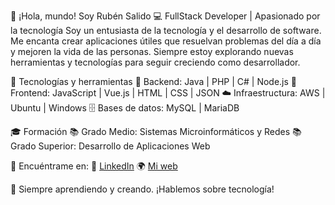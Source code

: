 👋 ¡Hola, mundo! Soy Rubén Salido
💻 FullStack Developer | Apasionado por la tecnología
Soy un entusiasta de la tecnología y el desarrollo de software. Me encanta crear aplicaciones útiles que resuelvan problemas del día a día y mejoren la vida de las personas. Siempre estoy explorando nuevas herramientas y tecnologías para seguir creciendo como desarrollador.

🚀 Tecnologías y herramientas
💾 Backend: Java | PHP | C# | Node.js
🎨 Frontend: JavaScript | Vue.js | HTML | CSS | JSON
☁️ Infraestructura: AWS | Ubuntu | Windows
🗄️ Bases de datos: MySQL | MariaDB

🎓 Formación
📚 Grado Medio: Sistemas Microinformáticos y Redes
📚 Grado Superior: Desarrollo de Aplicaciones Web

📲 Encuéntrame en:
🔗 [LinkedIn](https://www.linkedin.com/in/ruben-salido-347689236/)
🌍 [Mi web](https://www.rubensalido.es)

🚀 Siempre aprendiendo y creando. ¡Hablemos sobre tecnología!
